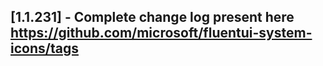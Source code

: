 ## [1.1.231] - Complete change log present here https://github.com/microsoft/fluentui-system-icons/tags